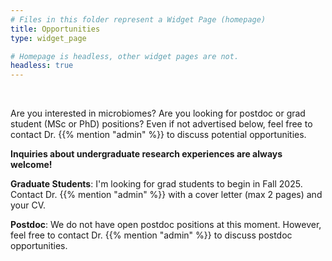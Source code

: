 ```yaml
---
# Files in this folder represent a Widget Page (homepage)
title: Opportunities
type: widget_page

# Homepage is headless, other widget pages are not.
headless: true
---
```


<br>

Are you interested in microbiomes? Are you looking for postdoc or grad student (MSc or PhD) positions? Even if not advertised below, feel free to contact Dr. {{% mention "admin" %}} to discuss potential opportunities. 

**Inquiries about undergraduate research experiences are always welcome!**

**Graduate Students**: I'm looking for grad students to begin in Fall 2025. Contact Dr. {{% mention "admin" %}} with a cover letter (max 2 pages) and your CV.

**Postdoc**: We do not have open postdoc positions at this moment. However, feel free to 
contact Dr. {{% mention "admin" %}} to discuss postdoc opportunities.

